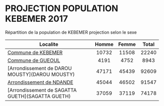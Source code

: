 # PROJECTION POPULATION KEBEMER 2017
	
Répartition de la population de KEBEMER projection selon le sexe
	
| Localite  | Homme | Femme | Total |
| --------- |:-----:|:-----:|:-----:|
| [Commune de KEBEMER](KEBEMER) | 10732 | 11508 | 22240 |
| [Commune de GUEOUL](GUEOUL) | 4191 | 4752 | 8943 |
| [Arrondissement de DAROU MOUSTY](DAROU MOUSTY) | 47171 | 45439 | 92609 |
| [Arrondissement de NDANDE](NDANDE) | 45044 | 46502 | 91547 |
| [Arrondissement de SAGATTA GUETH](SAGATTA GUETH) | 37059 | 37119 | 74178 |
